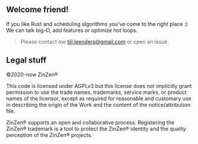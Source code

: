 ## Welcome friend!

If you like Rust and scheduling algorithms you've come to the right place :)
We can talk big-O, add features or optimize hot loops.

> Please contact me tijl.leenders@gmail.com or open an issue.

## Legal stuff

&copy;2020-now ZinZen&reg;

This code is licensed under AGPLv3 but this license does not implicitly grant permission to use the trade names, trademarks, service marks, or product names of the licensor, except as required for reasonable and customary use in describing the origin of the Work and the content of the notice/attribution file.

ZinZen&reg; supports an open and collaborative process.
Registering the ZinZen&reg; trademark is a tool to protect the ZinZen&reg; identity and the quality perception of the ZinZen&reg; projects.
